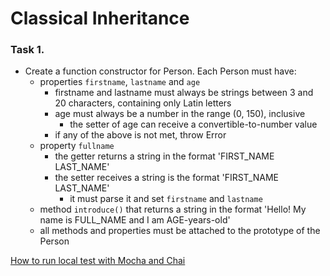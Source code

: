 Classical Inheritance
==================================

### Task 1.

*	Create a function constructor for Person. Each Person must have:
	*	properties `firstname`, `lastname` and `age`
		*	firstname and lastname must always be strings between 3 and 20 characters, containing only Latin letters
		*	age must always be a number in the range (0, 150), inclusive
			*	the setter of age can receive a convertible-to-number value
		*	if any of the above is not met, throw Error 		
	*	property `fullname`
		*	the getter returns a string in the format 'FIRST_NAME LAST_NAME'
		*	the setter receives a string is the format 'FIRST_NAME LAST_NAME'
			*	it must parse it and set `firstname` and `lastname`
	*	method `introduce()` that returns a string in the format 'Hello! My name is FULL_NAME and I am AGE-years-old'
	*	all methods and properties must be attached to the prototype of the Person

[How to run local test with Mocha and Chai](https://github.com/TelerikAcademy/JavaScript-OOP/blob/master/README.md)
